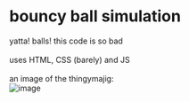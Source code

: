 # bouncy ball simulation
yatta! balls! this code is so bad
<br>
<br>
uses HTML, CSS (barely) and JS
<br>
<br>
an image of the thingymajig:
<br>
![image](https://github.com/user-attachments/assets/53673555-531a-42d0-9269-fa27f9913e35)
